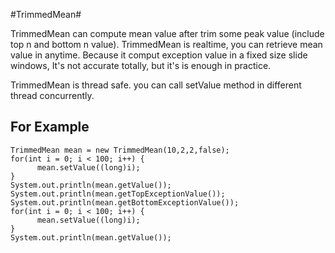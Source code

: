#TrimmedMean#

<p>
TrimmedMean can compute mean value after trim some peak value (include top n and bottom n value). TrimmedMean is realtime, you can retrieve mean value in anytime. Because it comput exception value in a fixed size slide windows,  It's not accurate totally, but it's is enough in practice.
</p>
<p>
TrimmedMean is thread safe. you can call setValue method in different thread concurrently. 
</p>

## For Example ##

```
TrimmedMean mean = new TrimmedMean(10,2,2,false);
for(int i = 0; i < 100; i++) {
      mean.setValue((long)i);
}
System.out.println(mean.getValue());
System.out.println(mean.getTopExceptionValue());
System.out.println(mean.getBottomExceptionValue());
for(int i = 0; i < 100; i++) {
      mean.setValue((long)i);
}
System.out.println(mean.getValue());
```
